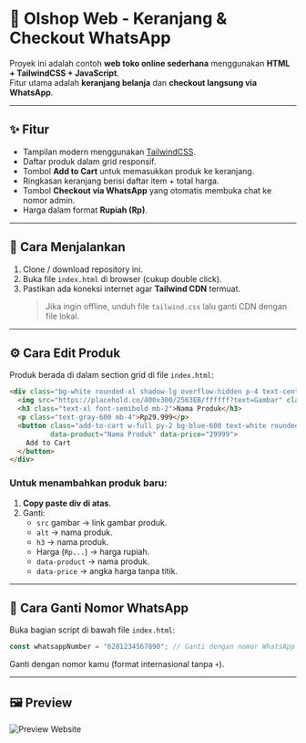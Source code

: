 # 🛒 Olshop Web - Keranjang & Checkout WhatsApp

Proyek ini adalah contoh **web toko online sederhana** menggunakan **HTML + TailwindCSS + JavaScript**.  
Fitur utama adalah **keranjang belanja** dan **checkout langsung via WhatsApp**.

---

## ✨ Fitur
- Tampilan modern menggunakan [TailwindCSS](https://tailwindcss.com/).
- Daftar produk dalam grid responsif.
- Tombol **Add to Cart** untuk memasukkan produk ke keranjang.
- Ringkasan keranjang berisi daftar item + total harga.
- Tombol **Checkout via WhatsApp** yang otomatis membuka chat ke nomor admin.
- Harga dalam format **Rupiah (Rp)**.

---

## 🚀 Cara Menjalankan
1. Clone / download repository ini.
2. Buka file `index.html` di browser (cukup double click).
3. Pastikan ada koneksi internet agar **Tailwind CDN** termuat.  
   > Jika ingin offline, unduh file `tailwind.css` lalu ganti CDN dengan file lokal.

---

## ⚙️ Cara Edit Produk
Produk berada di dalam section grid di file `index.html`:

```html
<div class="bg-white rounded-xl shadow-lg overflow-hidden p-4 text-center">
  <img src="https://placehold.co/400x300/2563EB/ffffff?text=Gambar" class="w-full h-48 object-cover mb-4" alt="Nama Produk">
  <h3 class="text-xl font-semibold mb-2">Nama Produk</h3>
  <p class="text-gray-600 mb-4">Rp29.999</p>
  <button class="add-to-cart w-full py-2 bg-blue-600 text-white rounded-lg hover:bg-blue-700 transition-colors"
          data-product="Nama Produk" data-price="29999">
    Add to Cart
  </button>
</div>
```

### Untuk menambahkan produk baru:
1. **Copy paste div di atas**.
2. Ganti:
   - `src` gambar → link gambar produk.
   - `alt` → nama produk.
   - `h3` → nama produk.
   - Harga (`Rp...`) → harga rupiah.
   - `data-product` → nama produk.
   - `data-price` → angka harga tanpa titik.

---

## 📲 Cara Ganti Nomor WhatsApp
Buka bagian script di bawah file `index.html`:

```js
const whatsappNumber = "6281234567890"; // Ganti dengan nomor WhatsApp kamu
```

Ganti dengan nomor kamu (format internasional tanpa `+`).

---

## 🖼️ Preview
![Preview Website](https://shop.xentra.biz.id)

